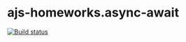 # ajs-homeworks.async-await
[![Build status](https://ci.appveyor.com/api/projects/status/b6xjgb47io9e4sue?svg=true)](https://ci.appveyor.com/project/KirillSenkov/ajs-homeworks-async-await)


